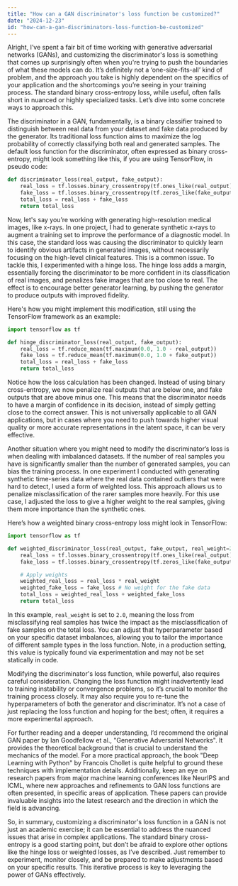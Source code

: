 ```yaml
---
title: "How can a GAN discriminator's loss function be customized?"
date: "2024-12-23"
id: "how-can-a-gan-discriminators-loss-function-be-customized"
---
```


Alright,  I’ve spent a fair bit of time working with generative adversarial networks (GANs), and customizing the discriminator's loss is something that comes up surprisingly often when you're trying to push the boundaries of what these models can do. It’s definitely not a ‘one-size-fits-all’ kind of problem, and the approach you take is highly dependent on the specifics of your application and the shortcomings you’re seeing in your training process. The standard binary cross-entropy loss, while useful, often falls short in nuanced or highly specialized tasks. Let’s dive into some concrete ways to approach this.

The discriminator in a GAN, fundamentally, is a binary classifier trained to distinguish between real data from your dataset and fake data produced by the generator. Its traditional loss function aims to maximize the log probability of correctly classifying both real and generated samples. The default loss function for the discriminator, often expressed as binary cross-entropy, might look something like this, if you are using TensorFlow, in pseudo code:

```python
def discriminator_loss(real_output, fake_output):
    real_loss = tf.losses.binary_crossentropy(tf.ones_like(real_output), real_output)
    fake_loss = tf.losses.binary_crossentropy(tf.zeros_like(fake_output), fake_output)
    total_loss = real_loss + fake_loss
    return total_loss
```

Now, let's say you’re working with generating high-resolution medical images, like x-rays. In one project, I had to generate synthetic x-rays to augment a training set to improve the performance of a diagnostic model. In this case, the standard loss was causing the discriminator to quickly learn to identify obvious artifacts in generated images, without necessarily focusing on the high-level clinical features. This is a common issue. To tackle this, I experimented with a hinge loss. The hinge loss adds a margin, essentially forcing the discriminator to be more confident in its classification of real images, and penalizes fake images that are too close to real. The effect is to encourage better generator learning, by pushing the generator to produce outputs with improved fidelity.

Here's how you might implement this modification, still using the TensorFlow framework as an example:

```python
import tensorflow as tf

def hinge_discriminator_loss(real_output, fake_output):
    real_loss = tf.reduce_mean(tf.maximum(0.0, 1.0 - real_output))
    fake_loss = tf.reduce_mean(tf.maximum(0.0, 1.0 + fake_output))
    total_loss = real_loss + fake_loss
    return total_loss
```

Notice how the loss calculation has been changed. Instead of using binary cross-entropy, we now penalize real outputs that are below one, and fake outputs that are above minus one. This means that the discriminator needs to have a margin of confidence in its decision, instead of simply getting close to the correct answer. This is not universally applicable to all GAN applications, but in cases where you need to push towards higher visual quality or more accurate representations in the latent space, it can be very effective.

Another situation where you might need to modify the discriminator’s loss is when dealing with imbalanced datasets. If the number of real samples you have is significantly smaller than the number of generated samples, you can bias the training process. In one experiment I conducted with generating synthetic time-series data where the real data contained outliers that were hard to detect, I used a form of weighted loss. This approach allows us to penalize misclassification of the rarer samples more heavily. For this use case, I adjusted the loss to give a higher weight to the real samples, giving them more importance than the synthetic ones.

Here’s how a weighted binary cross-entropy loss might look in TensorFlow:

```python
import tensorflow as tf

def weighted_discriminator_loss(real_output, fake_output, real_weight=2.0):
    real_loss = tf.losses.binary_crossentropy(tf.ones_like(real_output), real_output)
    fake_loss = tf.losses.binary_crossentropy(tf.zeros_like(fake_output), fake_output)

    # Apply weights
    weighted_real_loss = real_loss * real_weight
    weighted_fake_loss = fake_loss # No weight for the fake data
    total_loss = weighted_real_loss + weighted_fake_loss
    return total_loss
```

In this example, `real_weight` is set to `2.0`, meaning the loss from misclassifying real samples has twice the impact as the misclassification of fake samples on the total loss. You can adjust that hyperparameter based on your specific dataset imbalances, allowing you to tailor the importance of different sample types in the loss function. Note, in a production setting, this value is typically found via experimentation and may not be set statically in code.

Modifying the discriminator's loss function, while powerful, also requires careful consideration. Changing the loss function might inadvertently lead to training instability or convergence problems, so it’s crucial to monitor the training process closely. It may also require you to re-tune the hyperparameters of both the generator and discriminator. It’s not a case of just replacing the loss function and hoping for the best; often, it requires a more experimental approach.

For further reading and a deeper understanding, I’d recommend the original GAN paper by Ian Goodfellow et al., "Generative Adversarial Networks". It provides the theoretical background that is crucial to understand the mechanics of the model. For a more practical approach, the book "Deep Learning with Python" by Francois Chollet is quite helpful to ground these techniques with implementation details. Additionally, keep an eye on research papers from major machine learning conferences like NeurIPS and ICML, where new approaches and refinements to GAN loss functions are often presented, in specific areas of application. These papers can provide invaluable insights into the latest research and the direction in which the field is advancing.

So, in summary, customizing a discriminator's loss function in a GAN is not just an academic exercise; it can be essential to address the nuanced issues that arise in complex applications. The standard binary cross-entropy is a good starting point, but don’t be afraid to explore other options like the hinge loss or weighted losses, as I’ve described. Just remember to experiment, monitor closely, and be prepared to make adjustments based on your specific results. This iterative process is key to leveraging the power of GANs effectively.
